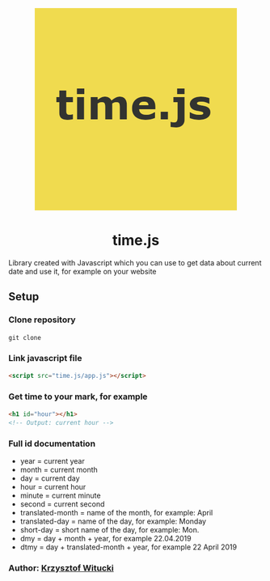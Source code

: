 <p align="center">
  <img width="400" height="400" src="https://github.com/n3rsti/time.js/blob/master/logo.png">
</p>

<h1 align="center" size="50px">time.js</h1>

Library created with Javascript which you can use to get data about current date and use it, for example on your website

## Setup

### Clone repository
```
git clone 
```

### Link javascript file
```html
<script src="time.js/app.js"></script>
```

### Get time to your mark, for example
```html
<h1 id="hour"></h1>
<!-- Output: current hour -->
```

### Full id documentation

- year = current year
- month = current month
- day = current day
- hour = current hour
- minute = current minute
- second = current second
- translated-month = name of the month, for example: April
- translated-day = name of the day, for example: Monday
- short-day = short name of the day, for example: Mon.
- dmy = day + month + year, for example 22.04.2019
- dtmy = day + translated-month + year, for example 22 April 2019


### Author: [Krzysztof Witucki](https://github.com/n3rsti)
